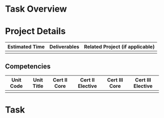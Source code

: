# Task Overview


# Project Details

| Estimated Time | Deliverables | Related Project (if applicable) |
| -------------- | ------------ | ------------------------------- |
|                |              |                                 |

## Competencies

| Unit Code | Unit Title | Cert II Core | Cert II Elective | Cert III Core | Cert III Elective |
| --------- | ---------- | :----------: | :--------------: | :-----------: | :---------------: |
|           |            |              |                  |               |                   |


# Task

